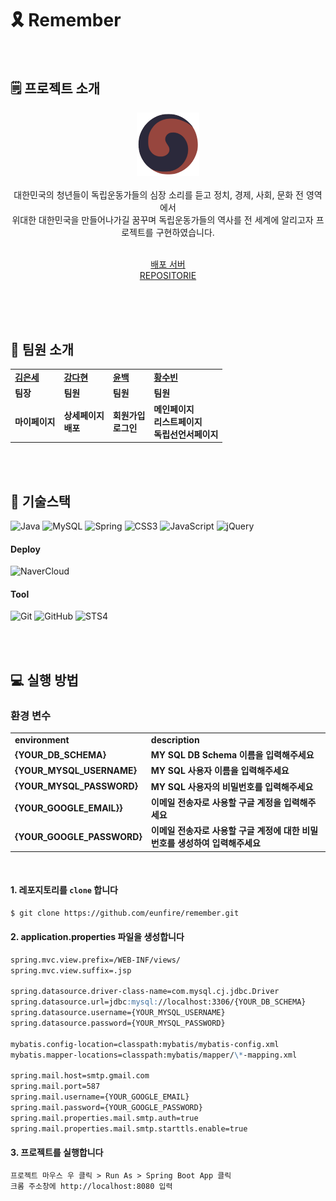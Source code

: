 # 🎗 Remember

<br>

## 🗒 프로젝트 소개

<div align="center"> 
<img src="./remember/src/main/resources/static/image/icon.png" width=20% height=20%>
<br><br>
대한민국의 청년들이 독립운동가들의 심장 소리를 듣고 정치, 경제, 사회, 문화 전 영역에서<br/>
위대한 대한민국을 만들어나가길 꿈꾸며 독립운동가들의 역사를 전 세계에 알리고자 프로젝트를 구현하였습니다.<br/>

<br>

[배포 서버](http://49.50.175.53/)<br/>
[REPOSITORIE](https://github.com/eunfire/remember)<br/><br/>

</div>
<br>
<br>

## 👥 팀원 소개

<table>
  <tr>
    <td><b><a href="https://github.com/eunfire">김은세</a></b></td>
    <td><b><a href="https://github.com/KKangdaa">강다현</a></b></td>
    <td><b><a href="https://github.com/y-100">윤백</a></b></td>
    <td><b><a href="https://github.com/subin4591">황수빈</a></b></td>
  </tr>
  <tr>
    <td><b>팀장</b></td>
    <td><b>팀원</b></td>
    <td><b>팀원</b></td>
    <td><b>팀원</b></td>
  </tr>
  <tr>
    <td><b>마이페이지</b></td>
    <td><b>상세페이지<br/>배포</b></td>
    <td><b>회원가입<br/>로그인</b></td>
    <td><b>메인페이지<br/>리스트페이지<br/>독립선언서페이지</b></td>
  </tr>
</table>
<br>
<br>

## 🔌 기술스택

![Java](https://img.shields.io/badge/Java%2017-%23ED8B00.svg?style=flat-square&logo=openjdk&logoColor=white) ![MySQL](https://img.shields.io/badge/Mysql%208.0-%2300000f.svg?style=flat-square&logo=mysql&logoColor=white) ![Spring](https://img.shields.io/badge/Spring%20Boot-%236DB33F.svg?style=flat-square&logo=spring&logoColor=white) ![CSS3](https://img.shields.io/badge/CSS3-%231572B6.svg?style=flat-square&logo=CSS3&logoColor=white) ![JavaScript](https://img.shields.io/badge/JavaScript-F7DF1E.svg?style=flat-square&logo=Javascript&logoColor=white) ![jQuery](https://img.shields.io/badge/JQuery-%230769AD.svg?style=flat-square&logo=JQuery&logoColor=white)

#### Deploy

![NaverCloud](https://img.shields.io/badge/Naver%20Cloud-03C75A.svg?style=flat-square&logo=Naver&logoColor=white)

#### Tool

![Git](https://img.shields.io/badge/Git-F05032?style=flat-square&logo=Git&logoColor=white) ![GitHub](https://img.shields.io/badge/GitHub-181717?style=flat-square&logo=GitHub&logoColor=white) ![STS4](https://img.shields.io/badge/STS4-%236DB33F.svg?style=flat-square&logo=spring&logoColor=white)

<br>
<br>

## 💻 실행 방법

### 환경 변수

<table>
  <tr>
    <td><b>environment</b></td>
    <td><b>description</b></td>
  </tr>
  <tr>
    <td><b>{YOUR_DB_SCHEMA}</b></td>
    <td><b>MY SQL DB Schema 이름을 입력해주세요</b></td>
  </tr>
  <tr>
    <td><b>{YOUR_MYSQL_USERNAME}</b></td>
    <td><b>MY SQL 사용자 이름을 입력해주세요</b></td>
  </tr>
  <tr>
    <td><b>{YOUR_MYSQL_PASSWORD}</b></td>
    <td><b>MY SQL 사용자의 비밀번호를 입력해주세요</b></td>
  </tr>
  <tr>
    <td><b>{YOUR_GOOGLE_EMAIL}}</b></td>
    <td><b>이메일 전송자로 사용할 구글 계정을 입력해주세요</b></td>
  </tr>
  <tr>
    <td><b>{YOUR_GOOGLE_PASSWORD}</b></td>
    <td><b>이메일 전송자로 사용할 구글 계정에 대한 비밀번호를 생성하여 입력해주세요</b></td>
  </tr>
</table>

<br>

#### 1. 레포지토리를 `clone` 합니다

```markdown
$ git clone https://github.com/eunfire/remember.git
```

#### 2. application.properties 파일을 생성합니다

```markdown
spring.mvc.view.prefix=/WEB-INF/views/
spring.mvc.view.suffix=.jsp

spring.datasource.driver-class-name=com.mysql.cj.jdbc.Driver
spring.datasource.url=jdbc:mysql://localhost:3306/{YOUR_DB_SCHEMA}
spring.datasource.username={YOUR_MYSQL_USERNAME}
spring.datasource.password={YOUR_MYSQL_PASSWORD}

mybatis.config-location=classpath:mybatis/mybatis-config.xml
mybatis.mapper-locations=classpath:mybatis/mapper/\*-mapping.xml

spring.mail.host=smtp.gmail.com
spring.mail.port=587
spring.mail.username={YOUR_GOOGLE_EMAIL}
spring.mail.password={YOUR_GOOGLE_PASSWORD}
spring.mail.properties.mail.smtp.auth=true
spring.mail.properties.mail.smtp.starttls.enable=true
```

#### 3. 프로젝트를 실행합니다

```markdown
프로젝트 마우스 우 클릭 > Run As > Spring Boot App 클릭
크롬 주소창에 http://localhost:8080 입력
```

<br/>
